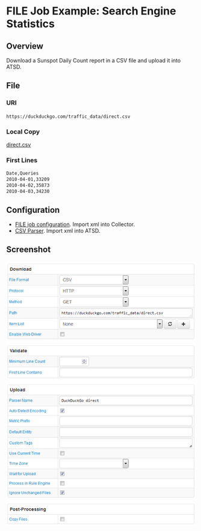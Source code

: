 # FILE Job Example: Search Engine Statistics

## Overview

Download a Sunspot Daily Count report in a CSV file and upload it into ATSD.

## File

### URI

`https://duckduckgo.com/traffic_data/direct.csv`

### Local Copy

[direct.csv](direct.csv)

### First Lines

```ls
Date,Queries
2010-04-01,33209
2010-04-02,35873
2010-04-03,34230
```

## Configuration

* [FILE job configuration](duckduckgo-job.xml). Import xml into Collector.
* [CSV Parser](duckduckgo-parser.xml). Import xml into ATSD.

## Screenshot

![Job Screenshot](duckduckgo-config.png)

